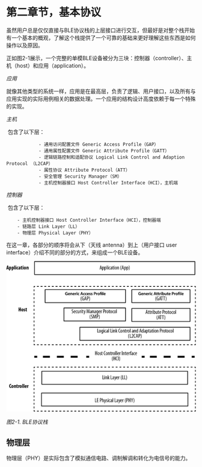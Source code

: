 # 第二章节，基本协议

虽然用户总是仅仅直接与BLE协议栈的上层接口进行交互，但最好是对整个栈开始有一个基本的概观，了解这个栈提供了一个可靠的基础来更好理解这些东西是如何操作以及原因。

正如图2-1展示，一个完整的单模BLE设备被分为三块：控制器（controller）、主机（host）和应用（application）。

*应用*

​		就像其他类型的系统一样，应用是在最高层，负责了逻辑、用户接口，以及所有与应用实现的实际用例相关的数据处理。一个应用的结构设计高度依赖于每一个特殊的实现。

*主机*

​		包含了以下层：

				- 通用访问配置文件 Generic Access Profile（GAP）
				- 通用属性配置文件 Generic Attribute Profile（GATT）
				- 逻辑链路控制和适配协议 Logical Link Control and Adaption Protocol （L2CAP）
				- 属性协议 Attribute Protocol（ATT）
				- 安全管理 Security Manager（SM）
				- 主机控制器接口 Host Controller Interface（HCI），主机端

*控制器*

​		包含了以下层：

		- 主机控制器接口 Host Controller Interface（HCI），控制器端
		- 链路层 Link Layer（LL）
		- 物理层 Physical Layer（PHY）

在这一章，各部分的顺序将会从下（天线 antenna）到上（用户接口 user interface）介绍不同的部分的方式，来组成一个BLE设备。

![figure2-1](./pic/figure2-1.png)

*图2-1. BLE协议栈*

## 物理层

物理层（PHY）是实际包含了模拟通信电路、调制解调和转化为电信号的能力。

